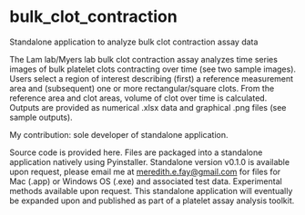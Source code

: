 # bulk_clot_contraction
Standalone application to analyze bulk clot contraction assay data

The Lam lab/Myers lab bulk clot contraction assay analyzes time series images of bulk platelet clots contracting over time (see two sample images). Users select a region of interest describing (first) a reference measurement area and (subsequent) one or more rectangular/square clots. From the reference area and clot areas, volume of clot over time is calculated. Outputs are provided as numerical .xlsx data and graphical .png files (see sample outputs).

My contribution: sole developer of standalone application.

Source code is provided here. Files are packaged into a standalone application natively using Pyinstaller. Standalone version v0.1.0 is available upon request, please email me at meredith.e.fay@gmail.com for files for Mac (.app) or Windows OS (.exe) and associated test data. Experimental methods available upon request. This standalone application will eventually be expanded upon and published as part of a platelet assay analysis toolkit.
